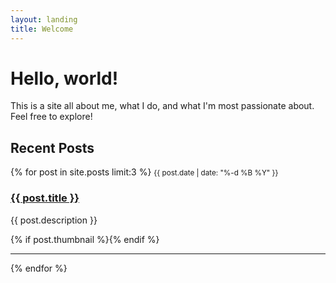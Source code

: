 ```yaml
---
layout: landing
title: Welcome
---
```


<div class="jumbotron jumbotron-fluid">
  <div class="container">
    <h1 class="display-4">Hello, world!</h1>
    <p class="lead">This is a site all about me, what I do, and what I'm most passionate about. Feel free to explore!</p>
  </div>
</div>

## Recent Posts

<div>
  {% for post in site.posts limit:3 %}
  <small class="text-muted">{{ post.date | date: "%-d %B %Y" }}</small>
  <h3 class="lead"><a href="{{ post.url | relative_url }}">{{ post.title }}</a></h3>
  <p>{{ post.description }}</p>
  {% if post.thumbnail %}<a href="{{ post.url | relative_url }}"><img class="img-thumbnail" src="{{ post.thumbnail | relative_url }}" alt="" style="max-width: 250px; max-height: auto;" /></a>{% endif %}
  <hr />
  {% endfor %}
</div>
